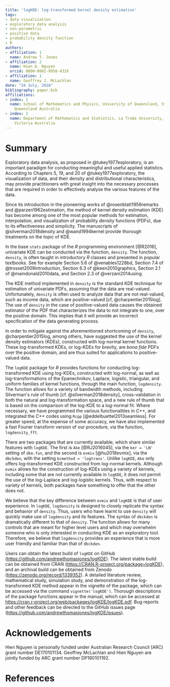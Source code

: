 ```yaml
---
title: 'logKDE: log-transformed kernel density estimation'
tags:
- data visualization
- exploratory data analysis
- non-parametric
- positive data
- probability density function
- R
authors:
- affiliation: 1
  name: Andrew T. Jones
- affiliation: 2
  name: Hien D. Nguyen
  orcid: 0000-0002-9958-432X
- affiliation: 1
  name: Geoffrey J. McLachlan
date: "24 July, 2018"
bibliography: paper.bib
affiliations:
- index: 1
  name: School of Mathematics and Physics, University of Queensland, St. Lucia 4072,
    Queensland Australia
- index: 2
  name: Department of Mathematics and Statistics, La Trobe University, Bundoora 3086,
    Victoria Australia
---
```


# Summary

Exploratory data analysis, as proposed in @tukey1977exploratory, is an important paradigm for conducting meaningful and useful applied statistics. According to Chapters 5, 19, and 20 of @tukey1977exploratory, the visualization of data, and their density and distributional characteristics, may provide practitioners with great insight into the necessary processes that are required in order to effectively analyse the various features of the data.

Since its introduction in the pioneering works of @rosenblatt1956remarks and @parzen1962estimation, the method of kernel density estimation (KDE) has become among one of the most popular methods for estimation, interpolation, and visualization of probability density functions (PDFs), due to its effectiveness and simplicity. The manuscripts of @silverman2018density and @wand1994kernel provide thorough treatments on the topic of KDE.

In the base `stats` package of the *R* programming environment [@R2016], univariate KDE can be conducted via the function, `density`. The function, `density`, is often taught in introductory *R* classes and presented in popular textbooks. See for example Section 5.6 of @venables1228bd, Section 7.4 of @trosset2009introduction, Section 6.3 of @keen2010graphics, Section 2.1 of @maindonald2010data, and Section 2.3 of @verzani2014using.

The KDE method implemented in `density` is the standard KDE technique for estimation of univariate PDFs, assuming that the data are real-valued. Unfortunately, `density` is often used to analyze data that are not real-valued, such as income data, which are positive-valued [cf, @charpentier2015log]. The use of `density` in the case of positive-valued data causes the obtained estimator of the PDF that characterizes the data to not integrate to one, over the positive domain. This implies that it will provide an incorrect specification of the data generating process.

In order to mitigate against the aforementioned shortcoming of `density`, @charpentier2015log, among others, have suggested the use of the kernel density estimators (KDEs), constructed with log-normal kernel functions. These log-transformed KDEs, or log-KDEs for brevity, are *bona fide* PDFs over the positive domain, and are thus suited for applications to positive-valued data.

The `logKDE` package for *R* provides functions for conducting log-transformed KDE using log-KDEs, constructed with log-normal, as well as log-transformations of the Epanechnikov, Laplace, logistic, triangular, and uniform families of kernel functions, through the main function, `logdensity`. The function allows for a variety of bandwidth methods, including Silverman's rule of thumb [cf. @silverman2018density], cross-validation in both the natural and log-transformation space, and a new rule of thumb that is based on the comparison of the log-KDE to a log-normal fit. Where necessary, we have programmed the various functionalities in *C++*, and integrated the *C++* codes using `Rcpp` [@eddelbuettel2013seamless]. For greater speed, at the expense of some accuracy, we have also implemented a fast Fourier transform version of our procedure, via the function, `logdensity_fft`.

There are two packages that are currently available, which share similar features with `logKDE`. The first is `Ake` [@RJ2016045], via the `ker = 'LN'` setting of `dke.fun`, and the second is `evmix` [@hu2018evmix], via the `dbckden`, with the setting `bcmethod = 'logtrans'`. Unlike `logKDE`, `Ake` only offers log-transformed KDE constructed from log-normal kernels. Although `evmix` allows for the construction of log-KDEs using a variety of kernels, including some that are not currently available in `logKDE`, it does not permit the use of the log-Laplace and log-logistic kernels. Thus, with respect to variety of kernels, both packages have something to offer that the other does not.

We believe that the key difference between `evmix` and `logKDE` is that of user experience. In `logKDE`, `logdensity` is designed to closely replicate the syntax and behavior of `density`. Thus, users who have learnt to use `density` will quickly make use of `logdensity` and its features. The syntax of `dbckden` is dramatically different to that of `density`. The function allows for many controls that are meant for higher level users and which may overwhelm someone who is only interested in conducting KDE as an exploratory tool. Therefore, we believe that `logdensity` provides an experience that is more user friendly and familiar than that of `dbckden`. 

Users can obtain the latest build of `logKDE` on GitHub (https://github.com/andrewthomasjones/logKDE). The latest stable build can be obtained from CRAN (https://CRAN.R-project.org/package=logKDE), and an archival build can be obtained from Zenodo (https://zenodo.org/record/1339352). A detailed literature review, mathematical study, simulation study, and demonstration of the log-transformed KDE method appear in the vignette of the package, which can be accessed via the command `vignette('logKDE')`. Thorough descriptions of the package functions appear in the manual, which can be accessed at https://cran.r-project.org/web/packages/logKDE/logKDE.pdf. Bug reports and other feedback can be directed to the GitHub issues page (https://github.com/andrewthomasjones/logKDE/issues).

# Acknowledgements
Hien Nguyen is personally funded under Australian Research Council (ARC) grant number DE170101134. Geoffrey McLachlan and Hien Nguyen are jointly funded by ARC grant number DP180101192.

# References
